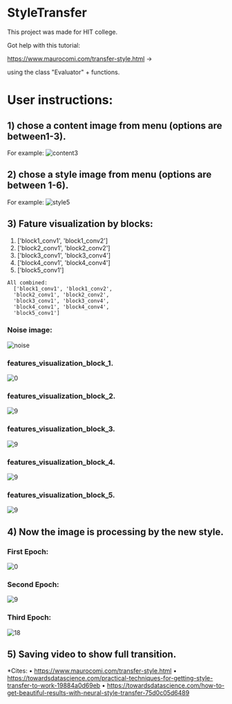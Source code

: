 # StyleTransfer

This project was made for HIT college.

Got help with this tutorial:

https://www.maurocomi.com/transfer-style.html -> 

using the class "Evaluator" + functions.





# User instructions:

## 1) chose a content image from menu (options are between1-3).
For example:
![content3](https://user-images.githubusercontent.com/69638284/104102951-33161280-52a8-11eb-8e02-92a1e566aebe.png)

## 2) chose a style image from menu (options are between 1-6).
For example:
![style5](https://user-images.githubusercontent.com/69638284/104102961-36a99980-52a8-11eb-9796-2e491f830c08.jpg)

## 3) Fature visualization by blocks:
  1.  ['block1_conv1', 'block1_conv2']
  2.  ['block2_conv1', 'block2_conv2']
  3.  ['block3_conv1', 'block3_conv4']
  4.  ['block4_conv1', 'block4_conv4']
  5.  ['block5_conv1']
  
    All combined:
      ['block1_conv1', 'block1_conv2',
      'block2_conv1', 'block2_conv2',
      'block3_conv1', 'block3_conv4',
      'block4_conv1', 'block4_conv4',
      'block5_conv1']


### Noise image:
![noise](https://user-images.githubusercontent.com/69638284/104102967-41fcc500-52a8-11eb-8e69-bf0c58380609.png)
### features_visualization_block_1. 
![0](https://user-images.githubusercontent.com/69638284/104102974-4d4ff080-52a8-11eb-81d5-dd97e22a7445.png)
### features_visualization_block_2. 
![9](https://user-images.githubusercontent.com/69638284/104102978-504ae100-52a8-11eb-84dd-86fe439f54f6.png)
### features_visualization_block_3. 
![9](https://user-images.githubusercontent.com/69638284/104102979-52ad3b00-52a8-11eb-9dc2-d4961fd28fec.png)
### features_visualization_block_4. 
![9](https://user-images.githubusercontent.com/69638284/104102982-55a82b80-52a8-11eb-8241-5877d5a7eded.png)
### features_visualization_block_5. 
![9](https://user-images.githubusercontent.com/69638284/104103362-5772ee80-52aa-11eb-950d-a56304746394.png)


## 4) Now the image is processing by the new style.

### First Epoch:
![0](https://user-images.githubusercontent.com/69638284/104102992-5fca2a00-52a8-11eb-8f81-f827d625df9e.png)

### Second Epoch:
![9](https://user-images.githubusercontent.com/69638284/104102993-60fb5700-52a8-11eb-87aa-50d1df03c500.png)

### Third Epoch:
![18](https://user-images.githubusercontent.com/69638284/104102994-622c8400-52a8-11eb-836f-8f25c5bde629.png)



## 5) Saving video to show full transition.







*Cites:
•	https://www.maurocomi.com/transfer-style.html
•	https://towardsdatascience.com/practical-techniques-for-getting-style-transfer-to-work-19884a0d69eb
•	https://towardsdatascience.com/how-to-get-beautiful-results-with-neural-style-transfer-75d0c05d6489



